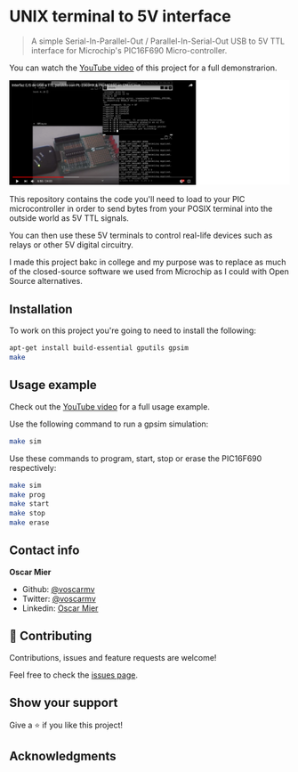 # UNIX terminal to 5V interface
> A simple Serial-In-Parallel-Out / Parallel-In-Serial-Out USB to 5V TTL interface for Microchip's PIC16F690 Micro-controller.

You can watch the [YouTube video](https://www.youtube.com/watch?v=46WZUcRUPEI) of this project for a full demonstrarion.

[![](header.png)](https://www.youtube.com/watch?v=46WZUcRUPEI)

This repository contains the code you'll need to load to your PIC microcontroller in order to send bytes from your POSIX terminal into the outside world as 5V TTL signals.

You can then use these 5V terminals to control real-life devices such as relays or other 5V digital circuitry.

I made this project bakc in college and my purpose was to replace as much of the closed-source software we used from Microchip as I could with Open Source alternatives.

## Installation

To work on this project you're going to need to install the following:

```sh
apt-get install build-essential gputils gpsim
make
```

## Usage example

Check out the [YouTube video](https://www.youtube.com/watch?v=46WZUcRUPEI) for a full usage example.

Use the following command to run a gpsim simulation:

```sh
make sim
```
Use these commands to program, start, stop or erase the PIC16F690 respectively:

```sh
make sim
make prog
make start
make stop
make erase
```

## Contact info

**Oscar Mier**
- Github: [@voscarmv](https://github.com/voscarmv)
- Twitter: [@voscarmv](https://twitter.com/voscarmv)
- Linkedin: [Oscar Mier](https://www.linkedin.com/in/oscar-mier-072984196/) 

## 🤝 Contributing

Contributions, issues and feature requests are welcome!

Feel free to check the [issues page](./issues/).

## Show your support

Give a ⭐️ if you like this project!

## Acknowledgments
